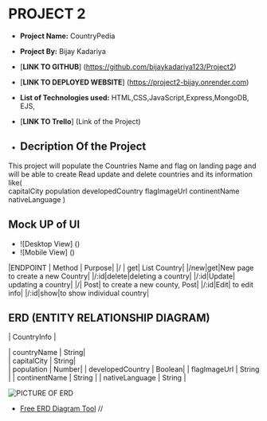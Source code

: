 # PROJECT 2

- **Project Name:** CountryPedia
- **Project By:** Bijay Kadariya
- [**LINK TO GITHUB**] (https://github.com/bijaykadariya123/Project2)
- [**LINK TO DEPLOYED WEBSITE**] (https://project2-bijay.onrender.com)
- **List of Technologies used:** HTML,CSS,JavaScript,Express,MongoDB, EJS, 
- [**LINK TO Trello**] (Link of the Project)

- ## Decription Of the Project
This project will populate the Countries Name and flag on landing page and will be able to create Read update and delete countries and its information like(  
  capitalCity 
  population 
  developedCountry 
  flagImageUrl 
  continentName   
  nativeLanguage )

## Mock UP of UI

- ![Desktop View] ()
- ![Mobile View] ()

|ENDPOINT | Method | Purpose|
|/ | get| List Country|
|/new|get|New page to create a new Country|
|/:id|delete|deleting a country|
|/:id|Update| updating a country|
|/| Post| to create a new county, Post|
|/:id|Edit| to edit info|
|/:id|show|to show individual country|



## ERD (ENTITY RELATIONSHIP DIAGRAM)
  
  |         CountryInfo    |    

  | countryName      | String|   
  | capitalCity      | String|  
  | population       | Number|
  | developedCountry | Boolean|
  | flagImageUrl     | String |
  | continentName    | String |
  | nativeLanguage   | String |

![PICTURE OF ERD](https://imgur.com/sVGvHty)



- [Free ERD Diagram Tool](https://dbdiagram.io/home)
// 